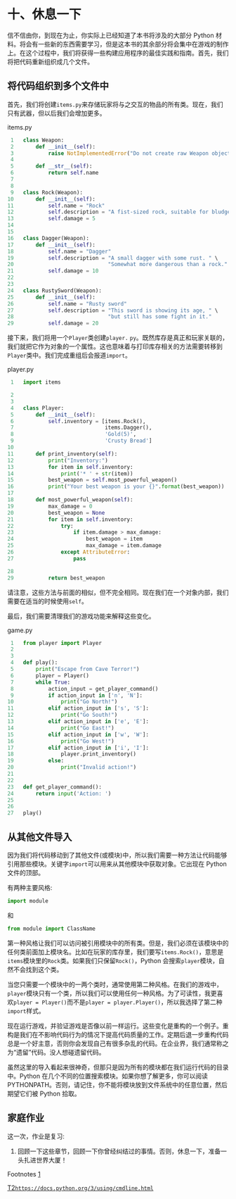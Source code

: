 # 十、休息一下

信不信由你，到现在为止，你实际上已经知道了本书将涉及的大部分 Python 材料。将会有一些新的东西需要学习，但是这本书的其余部分将会集中在游戏的制作上。在这个过程中，我们将获得一些构建应用程序的最佳实践和指南。首先，我们将把代码重新组织成几个文件。

## 将代码组织到多个文件中

首先，我们将创建`items.py`来存储玩家将与之交互的物品的所有类。现在，我们只有武器，但以后我们会增加更多。

items.py

```py
 1   class Weapon:
 2       def __init__(self):
 3           raise NotImplementedError("Do not create raw Weapon objects.")
 4
 5       def __str__(self):
 6           return self.name
 7
 8
 9   class Rock(Weapon):
10       def __init__(self):
11           self.name = "Rock"
12           self.description = "A fist-sized rock, suitable for bludgeoning."
13           self.damage = 5
14
15
16   class Dagger(Weapon):
17       def __init__(self):
18           self.name = "Dagger"
19           self.description = "A small dagger with some rust. " \
20                              "Somewhat more dangerous than a rock."
21           self.damage = 10
22
23
24   class RustySword(Weapon):
25       def __init__(self):
26           self.name = "Rusty sword"
27           self.description = "This sword is showing its age, " \
28                              "but still has some fight in it."
29           self.damage = 20

```

接下来，我们将用一个`Player`类创建`player.` `py`。既然库存是真正和玩家关联的，我们就把它作为对象的一个属性。这也意味着与打印库存相关的方法需要转移到`Player`类中。我们完成重组后会报道`import`。

player.py

```py
 1   import items

 2
 3
 4   class Player:
 5       def __init__(self):
 6           self.inventory = [items.Rock(),
 7                             items.Dagger(),
 8                             'Gold(5)',
 9                             'Crusty Bread']
10
11       def print_inventory(self):
12           print("Inventory:")
13           for item in self.inventory:
14               print('* ' + str(item))
15           best_weapon = self.most_powerful_weapon()
16           print("Your best weapon is your {}".format(best_weapon))
17
18       def most_powerful_weapon(self):
19           max_damage = 0
20           best_weapon = None
21           for item in self.inventory:
22               try:
23                   if item.damage > max_damage:
24                       best_weapon = item
25                       max_damage = item.damage
26               except AttributeError:
27                   pass

28
29           return best_weapon

```

请注意，这些方法与前面的相似，但不完全相同。现在我们在一个对象内部，我们需要在适当的时候使用`self`。

最后，我们需要清理我们的游戏功能来解释这些变化。

game.py

```py
 1   from player import Player
 2
 3
 4   def play():
 5       print("Escape from Cave Terror!")
 6       player = Player()
 7       while True:
 8           action_input = get_player_command()
 9           if action_input in ['n', 'N']:
10               print("Go North!")
11           elif action_input in ['s', 'S']:
12               print("Go South!")
13           elif action_input in ['e', 'E']:
14               print("Go East!")
15           elif action_input in ['w', 'W']:
16               print("Go West!")
17           elif action_input in ['i', 'I']:
18               player.print_inventory()
19           else:
20               print("Invalid action!")
21
22
23   def get_player_command():
24       return input('Action: ')
25
26
27   play()

```

## 从其他文件导入

因为我们将代码移动到了其他文件(或模块)中，所以我们需要一种方法让代码能够引用那些模块。关键字`import`可以用来从其他模块中获取对象。它出现在 Python 文件的顶部。

有两种主要风格:

```py
import module

```

和

```py
from module import ClassName

```

第一种风格让我们可以访问被引用模块中的所有类。但是，我们必须在该模块中的任何类前面加上模块名。比如在玩家的库存里，我们要写`items.Rock()`，意思是`items`模块里的`Rock`类。如果我们只保留`Rock()`，Python 会搜索`player`模块，自然不会找到这个类。

当您只需要一个模块中的一两个类时，通常使用第二种风格。在我们的游戏中，`player`模块只有一个类，所以我们可以使用任何一种风格。为了可读性，我更喜欢`player = Player()`而不是`player = player.Player()`，所以我选择了第二种`import`样式。

现在运行游戏，并验证游戏是否像以前一样运行。这些变化是重构的一个例子。重构是我们在不影响代码行为的情况下提高代码质量的工作。定期后退一步重构代码总是一个好主意，否则你会发现自己有很多杂乱的代码。在企业界，我们通常称之为“遗留”代码。没人想碰遗留代码。

虽然这里的导入看起来很神奇，但那只是因为所有的模块都在我们运行代码的目录中。Python 在几个不同的位置搜索模块。如果你想了解更多，你可以阅读 PYTHONPATH。否则，请记住，你不能将模块放到文件系统中的任意位置，然后期望它们被 Python 拾取。

## 家庭作业

这一次，作业是复习:

1.  回顾一下这些章节，回顾一下你曾经纠结过的事情。否则，休息一下，准备一头扎进世界大厦！

Footnotes [1](#Fn1_source)

[T2`https://docs.python.org/3/using/cmdline.html`](https://docs.python.org/3/using/cmdline.html)